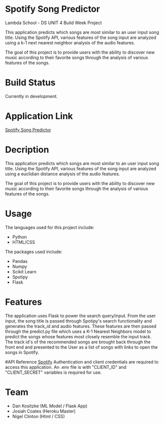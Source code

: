 # Spotify Song Predictor
Lambda School - DS UNIT 4 Build Week Project

This application predicts which songs are most similar to an user input song title. Using the Spotify API, various features of the song input are analyzed using a k-1 next nearest neighbor analysis of the audio features.

The goal of this project is to provide users with the ability to discover new music according to their favorite songs through the analysis of various features of the songs.

# Build Status
Currently in development.

# Application Link
[Spotify Song Predictor](https://spotify-buildweek-unit3.herokuapp.com/)

# Decription
This application predicts which songs are most similar to an user input song title. Using the Spotify API, various features of the song input are analyzed using a euclidian distance analysis of the audio features.

The goal of this project is to provide users with the ability to discover new music according to their favorite songs through the analysis of various features of the songs.

# Usage
The languages used for this project include:

* Python
* HTML/CSS

The packages used include:

* Pandas
* Numpy
* Scikit Learn
* Spotipy
* Flask

# Features
The application uses Flask to power the search query/input. From the user input, the song title is passed through Spotipy's search functionality and generates the track_id and audio features. These features are then passed through the predict.py file which uses a K-1 Nearest Neighbors model to predict the songs whose features most closely resemble the input track. The track id's of the recommended songs are brought back through the front end and presented to the User as a list of songs with links to open the songs in Spotify.

#API Reference
[Spotify](https://developer.spotify.com/documentation/web-api/)
Authentication and client credentials are required to access this application. An .env file is with "CLIENT_ID" and "CLIENT_SECRET" variables is required for use.

# Team
* Dan Kositzke (ML Model / Flask App)
* Josiah Coates (Heroku Master)
* Nigel Clinton (Html / CSS)
